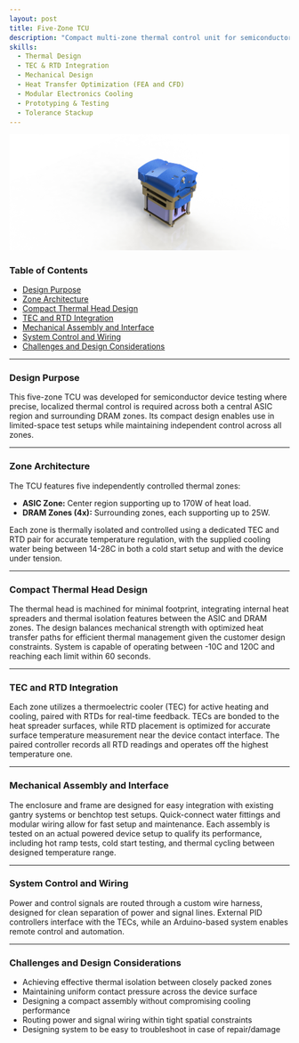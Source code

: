 ```yaml
---
layout: post
title: Five-Zone TCU
description: "Compact multi-zone thermal control unit for semiconductor device testing, featuring independent TEC-driven zones for ASIC and DDR regions."
skills:
  - Thermal Design
  - TEC & RTD Integration
  - Mechanical Design
  - Heat Transfer Optimization (FEA and CFD)
  - Modular Electronics Cooling
  - Prototyping & Testing
  - Tolerance Stackup
---
```


<img src="/_projects/TCU2/TCU2.JPG" alt="Five-zone TCU" class="centered-image" />


### Table of Contents
- [Design Purpose](#design-purpose)
- [Zone Architecture](#zone-architecture)
- [Compact Thermal Head Design](#compact-thermal-head-design)
- [TEC and RTD Integration](#tec-and-rtd-integration)
- [Mechanical Assembly and Interface](#mechanical-assembly-and-interface)
- [System Control and Wiring](#system-control-and-wiring)
- [Challenges and Design Considerations](#challenges-and-design-considerations)

---

### Design Purpose

This five-zone TCU was developed for semiconductor device testing where precise, localized thermal control is required across both a central ASIC region and surrounding DRAM zones. Its compact design enables use in limited-space test setups while maintaining independent control across all zones.

---

### Zone Architecture

The TCU features five independently controlled thermal zones:  
- **ASIC Zone:** Center region supporting up to 170W of heat load.  
- **DRAM Zones (4x):** Surrounding zones, each supporting up to 25W.  

Each zone is thermally isolated and controlled using a dedicated TEC and RTD pair for accurate temperature regulation, with the supplied cooling water being between 14-28C in both a cold start setup and with the device under tension. 

---

### Compact Thermal Head Design

The thermal head is machined for minimal footprint, integrating internal heat spreaders and thermal isolation features between the ASIC and DRAM zones. The design balances mechanical strength with optimized heat transfer paths for efficient thermal management given the customer design constraints. System is capable of operating between -10C and 120C and reaching each limit within 60 seconds.  

---

### TEC and RTD Integration

Each zone utilizes a thermoelectric cooler (TEC) for active heating and cooling, paired with RTDs for real-time feedback. TECs are bonded to the heat spreader surfaces, while RTD placement is optimized for accurate surface temperature measurement near the device contact interface. The paired controller records all RTD readings and operates off the highest temperature one. 

---

### Mechanical Assembly and Interface

The enclosure and frame are designed for easy integration with existing gantry systems or benchtop test setups. Quick-connect water fittings and modular wiring allow for fast setup and maintenance. Each assembly is tested on an actual powered device setup to qualify its performance, including hot ramp tests, cold start testing, and thermal cycling between designed temperature range. 

---

### System Control and Wiring

Power and control signals are routed through a custom wire harness, designed for clean separation of power and signal lines. External PID controllers interface with the TECs, while an Arduino-based system enables remote control and automation. 

---

### Challenges and Design Considerations

- Achieving effective thermal isolation between closely packed zones  
- Maintaining uniform contact pressure across the device surface  
- Designing a compact assembly without compromising cooling performance  
- Routing power and signal wiring within tight spatial constraints
- Designing system to be easy to troubleshoot in case of repair/damage 


